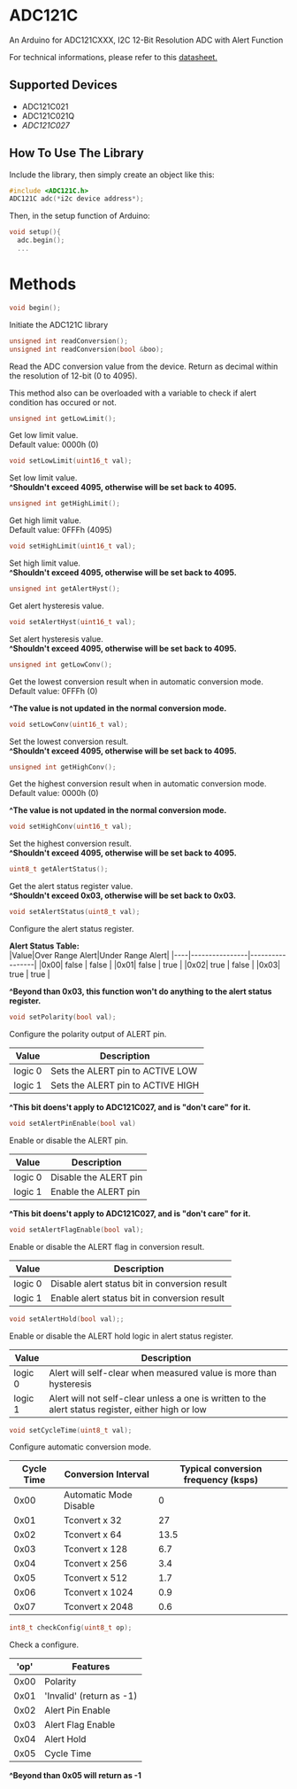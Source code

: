 # ADC121C
An Arduino for ADC121CXXX, I2C 12-Bit Resolution ADC with Alert Function

For technical informations, please refer to this [datasheet.](https://www.ti.com/lit/ds/symlink/adc121c021.pdf?ts=1639027374303&ref_url=https%253A%252F%252Fwww.google.com.sg%252F)

## Supported Devices
- ADC121C021
- ADC121C021Q
- *ADC121C027*

## How To Use The Library
Include the library, then simply create an object like this:
```C
#include <ADC121C.h>
ADC121C adc(*i2c device address*);
```

Then, in the setup function of Arduino:
```C
void setup(){
  adc.begin();
  ...
```

# Methods
```C
void begin();
```
Initiate the ADC121C library

```C
unsigned int readConversion();
unsigned int readConversion(bool &boo);
```
Read the ADC conversion value from the device. Return as decimal within the resolution of 12-bit (0 to 4095).

This method also can be overloaded with a variable to check if alert condition has occured or not.

```C
unsigned int getLowLimit();
```
Get low limit value.<br>
Default value: 0000h (0)

```C
void setLowLimit(uint16_t val);
```
Set low limit value.<br>
**^Shouldn't exceed 4095, otherwise will be set back to 4095.**

```C
unsigned int getHighLimit();
```
Get high limit value.<br>
Default value: 0FFFh (4095)

```C
void setHighLimit(uint16_t val);
```
Set high limit value.<br>
**^Shouldn't exceed 4095, otherwise will be set back to 4095.**

```C
unsigned int getAlertHyst();
```
Get alert hysteresis value.

```C
void setAlertHyst(uint16_t val);
```
Set alert hysteresis value.<br>
**^Shouldn't exceed 4095, otherwise will be set back to 4095.**

```C
unsigned int getLowConv();
```
Get the lowest conversion result when in automatic conversion mode.<br>
Default value: 0FFFh (0)

**^The value is not updated in the normal conversion mode.**

```C
void setLowConv(uint16_t val);
```
Set the lowest conversion result.<br>
**^Shouldn't exceed 4095, otherwise will be set back to 4095.**

```C
unsigned int getHighConv();
```
Get the highest conversion result when in automatic conversion mode.<br>
Default value: 0000h (0)

**^The value is not updated in the normal conversion mode.**

```C
void setHighConv(uint16_t val);
```
Set the highest conversion result.<br>
**^Shouldn't exceed 4095, otherwise will be set back to 4095.**

```C
uint8_t getAlertStatus();
```
Get the alert status register value.<br>
**^Shouldn't exceed 0x03, otherwise will be set back to 0x03.**

```C
void setAlertStatus(uint8_t val);
```
Configure the alert status register.


**Alert Status Table:**<br>
|Value|Over Range Alert|Under Range Alert|
|----|----------------|-----------------|
|0x00| false | false |
|0x01| false | true |
|0x02| true | false |
|0x03| true | true |

****^Beyond than 0x03, this function won't do anything to the alert status register.****

```C
void setPolarity(bool val);
```
Configure the polarity output of ALERT pin.

|Value|Description|
|-----|----------------------------------|
|logic 0|Sets the ALERT pin to ACTIVE LOW|
|logic 1|Sets the ALERT pin to ACTIVE HIGH|

**^This bit doens't apply to ADC121C027, and is "don't care" for it.**

```C
void setAlertPinEnable(bool val)
```
Enable or disable the ALERT pin.

|Value|Description|
|-----|----------------------------------|
|logic 0|Disable the ALERT pin|
|logic 1|Enable the ALERT pin|

**^This bit doens't apply to ADC121C027, and is "don't care" for it.**

```C
void setAlertFlagEnable(bool val);
```
Enable or disable the ALERT flag in conversion result.

|Value|Description|
|-----|----------------------------------|
|logic 0|Disable alert status bit in conversion result|
|logic 1|Enable alert status bit in conversion result|

```C
void setAlertHold(bool val);;
```
Enable or disable the ALERT hold logic in alert status register.

|Value|Description|
|-----|----------------------------------|
|logic 0|Alert will self-clear when measured value is more than hysteresis|
|logic 1|Alert will not self-clear unless a one is written to the alert status register, either high or low|

```C
void setCycleTime(uint8_t val);
```
Configure automatic conversion mode.

|Cycle Time|Conversion Interval|Typical conversion frequency (ksps)|
|----------|-------------------|------------------------|
|0x00|Automatic Mode Disable| 0 |
|0x01|Tconvert x 32 | 27 |
|0x02|Tconvert x 64 | 13.5 |
|0x03|Tconvert x 128 | 6.7 |
|0x04|Tconvert x 256 | 3.4 |
|0x05|Tconvert x 512 | 1.7 |
|0x06|Tconvert x 1024 | 0.9 |
|0x07|Tconvert x 2048 | 0.6 |

```C
int8_t checkConfig(uint8_t op);
```
Check a configure.

|'op'|Features|
|----------|-------------------|
|0x00|Polarity|
|0x01|'Invalid' (return as -1)|
|0x02|Alert Pin Enable|
|0x03|Alert Flag Enable|
|0x04|Alert Hold|
|0x05|Cycle Time|

**^Beyond than 0x05 will return as -1**


